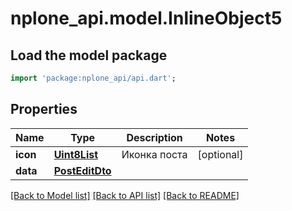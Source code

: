 # nplone_api.model.InlineObject5

## Load the model package
```dart
import 'package:nplone_api/api.dart';
```

## Properties
Name | Type | Description | Notes
------------ | ------------- | ------------- | -------------
**icon** | [**Uint8List**](Uint8List.md) | Иконка поста | [optional] 
**data** | [**PostEditDto**](PostEditDto.md) |  | 

[[Back to Model list]](../README.md#documentation-for-models) [[Back to API list]](../README.md#documentation-for-api-endpoints) [[Back to README]](../README.md)


